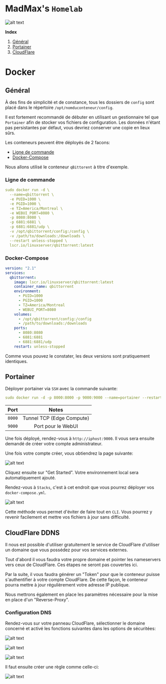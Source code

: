 
# MadMax's `Homelab`

![alt text](https://wickedgroup.ca/wiki-images/MadMax-Github_Banner.png "MadMax's Banner")

**Index**
1. [Général](https://github.com/Dr0id1/Playbooks/tree/master?tab=readme-ov-file#g%C3%A9n%C3%A9ral)
2. [Portainer](https://github.com/Dr0id1/Playbooks/tree/master?tab=readme-ov-file#portainer)
2. [CloudFlare]()

# Docker
## Général

À des fins de simplicité et de constance, tous les dossiers de `config` sont placé dans le répertoire `/opt/nomduconteneur/config`.

Il est fortement recommandé de débuter en utilisant un gestionnaire tel que `Portainer` afin de stocker vos fichiers de configuration. Les données n'étant pas persistantes par défaut, vous devriez conserver une copie en lieux sûrs.

Les conteneurs peuvent être déployés de 2 facons:

* [Ligne de commande](https://github.com/Dr0id1/Playbooks/tree/master?tab=readme-ov-file#ligne-de-commande)
* [Docker-Compose](https://github.com/Dr0id1/Playbooks/tree/master?tab=readme-ov-file#docker-compose)

Nous allons utilisé le conteneur `qBittorent` à titre d'exemple.

### Ligne de commande
```yaml
sudo docker run -d \
  --name=qbittorrent \
  -e PUID=1000 \
  -e PGID=1000 \
  -e TZ=America/Montreal \
  -e WEBUI_PORT=8080 \
  -p 8080:8080 \
  -p 6881:6881 \
  -p 6881:6881/udp \
  -v /opt/qbittorrent/config:/config \
  -v /path/to/downloads:/downloads \
  --restart unless-stopped \
  lscr.io/linuxserver/qbittorrent:latest
```

### Docker-Compose
```yaml
version: "2.1"
services:
  qbittorrent:
    image: lscr.io/linuxserver/qbittorrent:latest
    container_name: qbittorrent
    environment:
      - PUID=1000
      - PGID=1000
      - TZ=America/Montreal
      - WEBUI_PORT=8080
    volumes:
      - /opt/qbittorrent/config:/config
      - /path/to/downloads:/downloads
    ports:
      - 8080:8080
      - 6881:6881
      - 6881:6881/udp
    restart: unless-stopped
```
Comme vous pouvez le constater, les deux versions sont pratiquement identiques.

## Portainer

Déployer portainer via `SSH` avec la commande suivante:

```yaml
sudo docker run -d -p 8000:8000 -p 9000:9000 --name=portainer --restart=always -v /var/run/docker.sock:/var/run/docker.sock -v portainer_data:/data portainer/portainer-ce
```

| Port| Notes|
| ------------- |:-------------:|
| `8000` | Tunnel TCP (Edge Compute) |
| `9000` | Port pour le WebUI      |



Une fois déployé, rendez-vous à `http://iphost:9000`. Il vous sera ensuite demandé de créer votre compte administrateur.

Une fois votre compte créer, vous obtiendrez la page suivante:

![alt text](https://wickedgroup.ca/wiki-images/portainer-get-started.png "Portainer - Get Started")

Cliquez ensuite sur "Get Started". Votre environnement local sera automatiquement ajouté.

Rendez-vous à `Stacks`, c'est à cet endroit que vous pourrez déployer vos `docker-compose.yml`.

![alt text](https://wickedgroup.ca/wiki-images/portainer-home-menu.png "Portainer - Get Started")

Cette méthode vous permet d'éviter de faire tout en `CLI`. Vous pourrez y revenir facilement et mettre vos fichiers à jour sans difficulté.

## CloudFlare DDNS
Il nous est possible d'utiliser gratuitement le service de CloudFlare d'utiliser un domaine que vous possédez pour vos services externes.

Tout d'abord il vous faudra votre propre domaine et pointer les nameservers vers ceux de CloudFlare. Ces étapes ne seront pas couvertes ici.

Par la suite, il vous faudra générer un "Token" pour que le conteneur puisse s'authentifier à votre compte CloudFlare. De cette façon, le conteneur pourra mettre à jour régulièrement votre adresse IP publique.

Nous mettrons également en place les paramètres nécessaire pour la mise en place d'un "Reverse-Proxy".

### Configuration DNS
Rendez-vous sur votre panneau CloudFlare, sélectionner le domaine concerné et activé les fonctions suivantes dans les options de sécuritées:

![alt text](https://wickedgroup.ca/wiki-images/cloudflare-strict.png "CloudFlare - Strict")

![alt text](https://wickedgroup.ca/wiki-images/cloudflare-always-https.png "CloudFlare - Always HTTPS")

![alt text](https://wickedgroup.ca/wiki-images/cloudflare-https-rewrite.png "CloudFlare - HTTPS Rewrite")

Il faut ensuite créer une règle comme celle-ci:

![alt text](https://wickedgroup.ca/wiki-images/cloudflare-rules.png "CloudFlare - Rules")